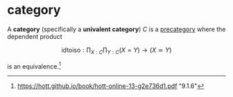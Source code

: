 # category

A **category** (specifically a **univalent category**) $C$ is a
[precategory](./precategory.md) where the dependent product

$$\text{idtoiso}: \prod_{X: C} \prod_{Y: C} (X = Y) \to (X \simeq Y)$$

is an equivalence.[^1]

[^1]: https://hott.github.io/book/hott-online-13-g2e736d1.pdf "9.1.6"

